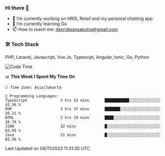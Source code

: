 ### Hi there 👋

- 🔭 I’m currently working on HRIS, Retail and my personal chatting app
- 🌱 I’m currently learning Go
- 📫 How to reach me: denridwansaputra@gmail.com


### 🛠 Tech Stack
PHP, Laravel, Javascript, Vue.Js, Typescipt, Angular, Ionic, Go, Python


<!--START_SECTION:waka-->
![Code Time](http://img.shields.io/badge/Code%20Time-3%2C797%20hrs%2029%20mins-blue)

📊 **This Week I Spent My Time On** 

```text
🕑︎ Time Zone: Asia/Jakarta

💬 Programming Languages: 
TypeScript               5 hrs 53 mins       ███████████░░░░░░░░░░░░░░   42.56 % 
PHP                      3 hrs 37 mins       ███████░░░░░░░░░░░░░░░░░░   26.21 % 
HTML                     2 hrs 19 mins       ████░░░░░░░░░░░░░░░░░░░░░   16.76 % 
JSON                     32 mins             █░░░░░░░░░░░░░░░░░░░░░░░░   03.95 % 
Java                     21 mins             █░░░░░░░░░░░░░░░░░░░░░░░░   02.56 % 
```


 Last Updated on 06/11/2023 11:31:35 UTC
<!--END_SECTION:waka-->
